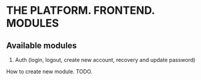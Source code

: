 # THE PLATFORM. FRONTEND. MODULES

## Available modules

1. Auth (login, logout, create new account, recovery and update password)

How to create new module. TODO.
